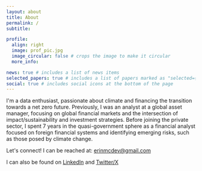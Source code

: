 ```yaml
---
layout: about
title: About
permalink: /
subtitle: 

profile:
  align: right
  image: prof_pic.jpg
  image_circular: false # crops the image to make it circular
  more_info: 

news: true # includes a list of news items
selected_papers: true # includes a list of papers marked as "selected={true}"
social: true # includes social icons at the bottom of the page
---
```



I'm a data enthusiast, passionate about climate and financing the transition towards a net zero future. Previously, I was an analyst at a global asset manager, focusing on global financial markets and the intersection of impact/sustainability and investment strategies. Before joining the private sector, I spent 7 years in the quasi-government sphere as a financial analyst focused on foreign financial systems and identifying emerging risks, such as those posed by climate change. 

Let's connect!
I can be reached at: [erinmcdev@gmail.com](erinmcdev@gmail.com)

I can also be found on [LinkedIn](https://linkedin.com/in/erin-mcdevitt) and [Twitter/X](https://twitter.com/_erinomics)
